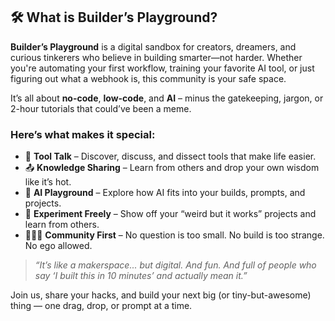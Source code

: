 ## 🛠️ What is Builder’s Playground?

**Builder’s Playground** is a digital sandbox for creators, dreamers, and curious tinkerers who believe in building smarter—not harder. Whether you're automating your first workflow, training your favorite AI tool, or just figuring out what a webhook is, this community is your safe space.

It’s all about **no-code**, **low-code**, and **AI** – minus the gatekeeping, jargon, or 2-hour tutorials that could’ve been a meme.

### Here’s what makes it special:
- 🧰 **Tool Talk** – Discover, discuss, and dissect tools that make life easier.
- 📤 **Knowledge Sharing** – Learn from others and drop your own wisdom like it’s hot.
- 🤖 **AI Playground** – Explore how AI fits into your builds, prompts, and projects.
- 🧪 **Experiment Freely** – Show off your “weird but it works” projects and learn from others.
- 🧑‍🤝‍🧑 **Community First** – No question is too small. No build is too strange. No ego allowed.

> _“It’s like a makerspace... but digital. And fun. And full of people who say ‘I built this in 10 minutes’ and actually mean it.”_

Join us, share your hacks, and build your next big (or tiny-but-awesome) thing — one drag, drop, or prompt at a time.

